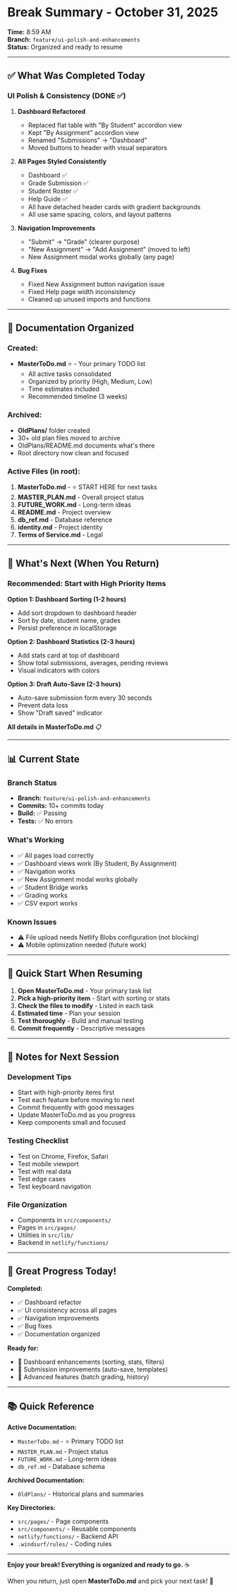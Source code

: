 # Break Summary - October 31, 2025

**Time:** 8:59 AM  
**Branch:** `feature/ui-polish-and-enhancements`  
**Status:** Organized and ready to resume

---

## ✅ What Was Completed Today

### UI Polish & Consistency (DONE ✅)
1. **Dashboard Refactored**
   - Replaced flat table with "By Student" accordion view
   - Kept "By Assignment" accordion view
   - Renamed "Submissions" → "Dashboard"
   - Moved buttons to header with visual separators

2. **All Pages Styled Consistently**
   - Dashboard ✅
   - Grade Submission ✅
   - Student Roster ✅
   - Help Guide ✅
   - All have detached header cards with gradient backgrounds
   - All use same spacing, colors, and layout patterns

3. **Navigation Improvements**
   - "Submit" → "Grade" (clearer purpose)
   - "New Assignment" → "Add Assignment" (moved to left)
   - New Assignment modal works globally (any page)

4. **Bug Fixes**
   - Fixed New Assignment button navigation issue
   - Fixed Help page width inconsistency
   - Cleaned up unused imports and functions

---

## 📁 Documentation Organized

### Created:
- **MasterToDo.md** ⭐ - Your primary TODO list
  - All active tasks consolidated
  - Organized by priority (High, Medium, Low)
  - Time estimates included
  - Recommended timeline (3 weeks)

### Archived:
- **OldPlans/** folder created
- 30+ old plan files moved to archive
- OldPlans/README.md documents what's there
- Root directory now clean and focused

### Active Files (in root):
1. **MasterToDo.md** - ⭐ START HERE for next tasks
2. **MASTER_PLAN.md** - Overall project status
3. **FUTURE_WORK.md** - Long-term ideas
4. **README.md** - Project overview
5. **db_ref.md** - Database reference
6. **identity.md** - Project identity
7. **Terms of Service.md** - Legal

---

## 🎯 What's Next (When You Return)

### Recommended: Start with High Priority Items

**Option 1: Dashboard Sorting (1-2 hours)**
- Add sort dropdown to dashboard header
- Sort by date, student name, grades
- Persist preference in localStorage

**Option 2: Dashboard Statistics (2-3 hours)**
- Add stats card at top of dashboard
- Show total submissions, averages, pending reviews
- Visual indicators with colors

**Option 3: Draft Auto-Save (2-3 hours)**
- Auto-save submission form every 30 seconds
- Prevent data loss
- Show "Draft saved" indicator

**All details in MasterToDo.md** 📋

---

## 📊 Current State

### Branch Status
- **Branch:** `feature/ui-polish-and-enhancements`
- **Commits:** 10+ commits today
- **Build:** ✅ Passing
- **Tests:** ✅ No errors

### What's Working
- ✅ All pages load correctly
- ✅ Dashboard views work (By Student, By Assignment)
- ✅ Navigation works
- ✅ New Assignment modal works globally
- ✅ Student Bridge works
- ✅ Grading works
- ✅ CSV export works

### Known Issues
- ⚠️ File upload needs Netlify Blobs configuration (not blocking)
- ⚠️ Mobile optimization needed (future work)

---

## 🚀 Quick Start When Resuming

1. **Open MasterToDo.md** - Your primary task list
2. **Pick a high-priority item** - Start with sorting or stats
3. **Check the files to modify** - Listed in each task
4. **Estimated time** - Plan your session
5. **Test thoroughly** - Build and manual testing
6. **Commit frequently** - Descriptive messages

---

## 📝 Notes for Next Session

### Development Tips
- Start with high-priority items first
- Test each feature before moving to next
- Commit frequently with good messages
- Update MasterToDo.md as you progress
- Keep components small and focused

### Testing Checklist
- Test on Chrome, Firefox, Safari
- Test mobile viewport
- Test with real data
- Test edge cases
- Test keyboard navigation

### File Organization
- Components in `src/components/`
- Pages in `src/pages/`
- Utilities in `src/lib/`
- Backend in `netlify/functions/`

---

## 🎉 Great Progress Today!

**Completed:**
- ✅ Dashboard refactor
- ✅ UI consistency across all pages
- ✅ Navigation improvements
- ✅ Bug fixes
- ✅ Documentation organized

**Ready for:**
- 🎯 Dashboard enhancements (sorting, stats, filters)
- 🎯 Submission improvements (auto-save, templates)
- 🎯 Advanced features (batch grading, history)

---

## 📚 Quick Reference

**Active Documentation:**
- `MasterToDo.md` - ⭐ Primary TODO list
- `MASTER_PLAN.md` - Project status
- `FUTURE_WORK.md` - Long-term ideas
- `db_ref.md` - Database schema

**Archived Documentation:**
- `OldPlans/` - Historical plans and summaries

**Key Directories:**
- `src/pages/` - Page components
- `src/components/` - Reusable components
- `netlify/functions/` - Backend API
- `.windsurf/rules/` - Coding rules

---

**Enjoy your break! Everything is organized and ready to go.** ☕

When you return, just open **MasterToDo.md** and pick your next task! 🚀
